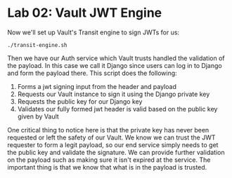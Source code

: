 # Lab 02: Vault JWT Engine

Now we'll set up Vault's Transit engine to sign JWTs for us:
```
./transit-engine.sh
```

Then we have our Auth service which Vault trusts handled the validation of the payload. In this case we call it Django since users can log in to Django and form the payload there.
This script does the following:
1. Forms a jwt signing input from the header and payload
2. Requests our Vault instance to sign it using the Django private key
3. Requests the public key for our Django key
4. Validates our fully formed jwt header is valid based on the public key given by Vault

One critical thing to notice here is that the private key has never been requested or left the safety of our Vault. We know we can trust the JWT requester to form a legit payload, so our end service simply needs to get the public key and validate the signature. We can provide further validation on the payload such as making sure it isn't expired at the service. The important thing is that we know that what is in the payload is trusted.